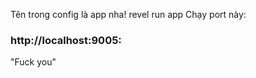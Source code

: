Tên trong config là app nha!
    revel run app
Chạy port này: 

### http://localhost:9005:

"Fuck you"


